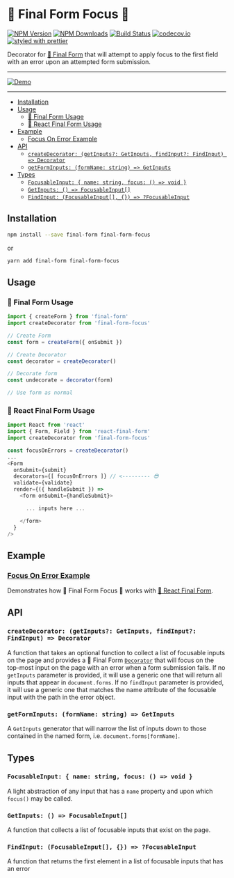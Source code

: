 # 🏁 Final Form Focus 🧐

[![NPM Version](https://img.shields.io/npm/v/final-form-focus.svg?style=flat)](https://www.npmjs.com/package/final-form-focus)
[![NPM Downloads](https://img.shields.io/npm/dm/final-form-focus.svg?style=flat)](https://www.npmjs.com/package/final-form-focus)
[![Build Status](https://travis-ci.org/final-form/final-form-focus.svg?branch=master)](https://travis-ci.org/final-form/final-form-focus)
[![codecov.io](https://codecov.io/gh/final-form/final-form-focus/branch/master/graph/badge.svg)](https://codecov.io/gh/final-form/final-form-focus)
[![styled with prettier](https://img.shields.io/badge/styled_with-prettier-ff69b4.svg)](https://github.com/prettier/prettier)

Decorator for [🏁 Final Form](https://github.com/final-form/final-form) that
will attempt to apply focus to the first field with an error upon an attempted form submission.

---

[![Demo](demo.gif)](https://codesandbox.io/s/6174kqr403)

---

<!-- START doctoc generated TOC please keep comment here to allow auto update -->

<!-- DON'T EDIT THIS SECTION, INSTEAD RE-RUN doctoc TO UPDATE -->

<!-- DON'T EDIT THIS SECTION, INSTEAD RE-RUN doctoc TO UPDATE -->

* [Installation](#installation)
* [Usage](#usage)
  * [🏁 Final Form Usage](#-final-form-usage)
  * [🏁 React Final Form Usage](#-react-final-form-usage)
* [Example](#example)
  * [Focus On Error Example](#focus-on-error-example)
* [API](#api)
  * [`createDecorator: (getInputs?: GetInputs, findInput?: FindInput) => Decorator`](#createdecorator-getinputs-getinputs-findinput-findinput--decorator)
  * [`getFormInputs: (formName: string) => GetInputs`](#getforminputs-formname-string--getinputs)
* [Types](#types)
  * [`FocusableInput: { name: string, focus: () => void }`](#focusableinput--name-string-focus---void-)
  * [`GetInputs: () => FocusableInput[]`](#getinputs---focusableinput)
  * [`FindInput: (FocusableInput[], {}) => ?FocusableInput`](#findinput-focusableinput---focusableinput)

<!-- END doctoc generated TOC please keep comment here to allow auto update -->

## Installation

```bash
npm install --save final-form final-form-focus
```

or

```bash
yarn add final-form final-form-focus
```

## Usage

### 🏁 Final Form Usage

```js
import { createForm } from 'final-form'
import createDecorator from 'final-form-focus'

// Create Form
const form = createForm({ onSubmit })

// Create Decorator
const decorator = createDecorator()

// Decorate form
const undecorate = decorator(form)

// Use form as normal
```

### 🏁 React Final Form Usage

```js
import React from 'react'
import { Form, Field } from 'react-final-form'
import createDecorator from 'final-form-focus'

const focusOnErrors = createDecorator()
...
<Form
  onSubmit={submit}
  decorators={[ focusOnErrors ]} // <--------- 😎
  validate={validate}
  render={({ handleSubmit }) =>
    <form onSubmit={handleSubmit}>

      ... inputs here ...

    </form>
  }
/>
```

## Example

### [Focus On Error Example](https://codesandbox.io/s/6174kqr403)

Demonstrates how 🏁 Final Form Focus 🧐 works with [🏁 React Final Form](https://github.com/final-form/react-final-form#-react-final-form).

## API

### `createDecorator: (getInputs?: GetInputs, findInput?: FindInput) => Decorator`

A function that takes an optional function to collect a list of focusable inputs on the page and provides a 🏁 Final Form [`Decorator`](https://github.com/final-form/final-form#decorator-form-formapi--unsubscribe) that will focus on the top-most input on the page with an error when a form submission fails. If no `getInputs` parameter is provided, it will use a generic one that will return all inputs that appear in `document.forms`. If no `findInput` parameter is provided, it will use a generic one that matches the name attribute of the focusable input with the path in the error object.

### `getFormInputs: (formName: string) => GetInputs`

A `GetInputs` generator that will narrow the list of inputs down to those contained in the named form, i.e. `document.forms[formName]`.

## Types

### `FocusableInput: { name: string, focus: () => void }`

A light abstraction of any input that has a `name` property and upon which `focus()` may be called.

### `GetInputs: () => FocusableInput[]`

A function that collects a list of focusable inputs that exist on the page.

### `FindInput: (FocusableInput[], {}) => ?FocusableInput`

A function that returns the first element in a list of focusable inputs that has an error
